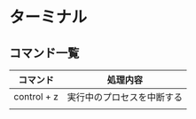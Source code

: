 # ターミナル

## コマンド一覧

コマンド    | 処理内容
------------|---------------------------
control + z | 実行中のプロセスを中断する
            |



